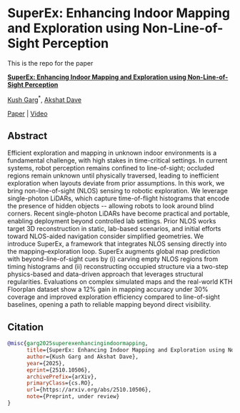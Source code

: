 # SuperEx: Enhancing Indoor Mapping and Exploration using Non-Line-of-Sight Perception

This is the repo for the paper

**[SuperEx: Enhancing Indoor Mapping and Exploration using Non-Line-of-Sight Perception](https://super-ex.github.io)**  

[Kush Garg](https://www.linkedin.com/in/kushgarg22/)<sup>\*</sup>, [Akshat Dave](https://akshatdave.github.io/)

[Paper](https://arxiv.org/pdf/2510.10506) | [Video](https://youtu.be/r53JzqJOlBI)

## Abstract

Efficient exploration and mapping in unknown indoor environments is a fundamental challenge, with high stakes in time-critical settings. In current systems, robot perception remains confined to line-of-sight; occluded regions remain unknown until physically traversed, leading to inefficient exploration when layouts deviate from prior assumptions. In this work, we bring non-line-of-sight (NLOS) sensing to robotic exploration. We leverage single-photon LiDARs, which capture time-of-flight histograms that encode the presence of hidden objects -- allowing robots to look around blind corners. Recent single-photon LiDARs have become practical and portable, enabling deployment beyond controlled lab settings. Prior NLOS works target 3D reconstruction in static, lab-based scenarios, and initial efforts toward NLOS-aided navigation consider simplified geometries. We introduce SuperEx, a framework that integrates NLOS sensing directly into the mapping–exploration loop. SuperEx augments global map prediction with beyond-line-of-sight cues by (i) carving empty NLOS regions from timing histograms and (ii) reconstructing occupied structure via a two-step physics-based and data-driven approach that leverages structural regularities. Evaluations on complex simulated maps and the real-world KTH Floorplan dataset show a 12% gain in mapping accuracy under 30% coverage and improved exploration efficiency compared to line-of-sight baselines, opening a path to reliable mapping beyond direct visibility.

## Citation

```bibtex
@misc{garg2025superexenhancingindoormapping,
      title={SuperEx: Enhancing Indoor Mapping and Exploration using Non-Line-of-Sight Perception}, 
      author={Kush Garg and Akshat Dave},
      year={2025},
      eprint={2510.10506},
      archivePrefix={arXiv},
      primaryClass={cs.RO},
      url={https://arxiv.org/abs/2510.10506}, 
      note={Preprint, under review}
}
```